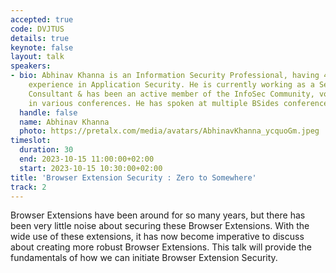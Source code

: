 ```yaml
---
accepted: true
code: DVJTUS
details: true
keynote: false
layout: talk
speakers:
- bio: Abhinav Khanna is an Information Security Professional, having 4+ years of
    experience in Application Security. He is currently working as a Senior Security
    Consultant & has been an active member of the InfoSec Community, volunteering
    in various conferences. He has spoken at multiple BSides conferences.
  handle: false
  name: Abhinav Khanna
  photo: https://pretalx.com/media/avatars/AbhinavKhanna_ycquoGm.jpeg
timeslot:
  duration: 30
  end: 2023-10-15 11:00:00+02:00
  start: 2023-10-15 10:30:00+02:00
title: 'Browser Extension Security : Zero to Somewhere'
track: 2
---
```


Browser Extensions have been around for so many years, but there has been very little noise about securing these Browser Extensions.
With the wide use of these extensions, it has now become imperative to discuss about creating more robust Browser Extensions.
This talk will provide the fundamentals of how we can initiate Browser Extension Security.